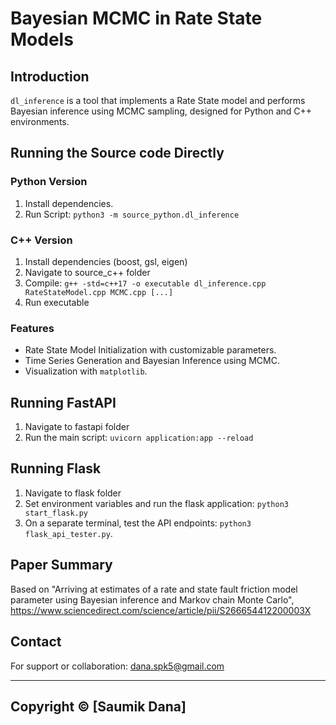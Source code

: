 # Bayesian MCMC in Rate State Models

## Introduction
`dl_inference` is a tool that implements a Rate State model and performs Bayesian inference using MCMC sampling, designed for Python and C++ environments.

## Running the Source code Directly
### Python Version
1. Install dependencies.
2. Run Script: `python3 -m source_python.dl_inference`

### C++ Version
1. Install dependencies (boost, gsl, eigen)
2. Navigate to source_c++ folder
3. Compile: `g++ -std=c++17 -o executable dl_inference.cpp RateStateModel.cpp MCMC.cpp [...]`
4. Run executable

### Features
- Rate State Model Initialization with customizable parameters.
- Time Series Generation and Bayesian Inference using MCMC.
- Visualization with `matplotlib`.

## Running FastAPI
1. Navigate to fastapi folder
2. Run the main script: `uvicorn application:app --reload`

## Running Flask
1. Navigate to flask folder
2. Set environment variables and run the flask application: `python3 start_flask.py`
3. On a separate terminal, test the API endpoints: `python3 flask_api_tester.py`. 

## Paper Summary
Based on "Arriving at estimates of a rate and state fault friction model parameter using Bayesian inference and Markov chain Monte Carlo", https://www.sciencedirect.com/science/article/pii/S266654412200003X

## Contact
For support or collaboration: dana.spk5@gmail.com

---
Copyright © [Saumik Dana]
---
